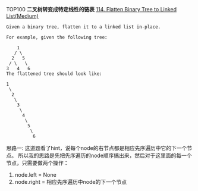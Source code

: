 TOP100
**二叉树转变成特定线性的链表**
[114. Flatten Binary Tree to Linked List(Medium)](https://leetcode.com/problems/flatten-binary-tree-to-linked-list/)

```
Given a binary tree, flatten it to a linked list in-place.

For example, given the following tree:

    1
   / \
  2   5
 / \   \
3   4   6
The flattened tree should look like:

1
 \
  2
   \
    3
     \
      4
       \
        5
         \
          6
```

思路一:  这道题看了hint，说每个node的右节点都是相应先序遍历中它的下一个节点。 所以我的思路是先把先序遍历的node顺序搞出来，然后对于这里面的每一个节点，只需要做两个操作：

1. node.left = None
2. node.right = 相应先序遍历中node的下一个节点